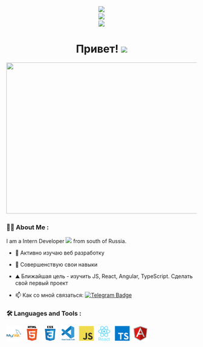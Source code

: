 <div calss="header" align="center">
  <img src="https://images.moneycontrol.com/mcnews/images/pf-tax-filing/laptop.gif" width="250">
</div>

<div class="bages" align="center">
  <a href="https://t.me/DmiitP">
  <img src="https://img.shields.io/badge/Telegram-blue?logo=Telegram&logoColor=white&style=for-the-badge">
  </a><br>
  <img src="https://komarev.com/ghpvc/?username=DmitrP01&style=flat-square&color=blue"><br>
  <h1>
  Привет!
  <img src="https://media.giphy.com/media/hvRJCLFzcasrR4ia7z/giphy.gif" width="30px"/>
  </h1>
</div>

<div align="center">
  <img src="https://mojoo.ru/images/29.gif" width="600" height="400"/>
</div>

### :man_technologist: About Me :
I am a Intern Developer <img src="https://media.giphy.com/media/WUlplcMpOCEmTGBtBW/giphy.gif" width="30"> from south of Russia.

- :telescope: Активно изучаю веб разработку

- :bricks: Совершенствую свои навыки 

- :mountain: Ближайшая цель - изучить JS, React, Angular, TypeScript. Сделать свой первый проект

- :mailbox: Как со мной связаться: [![Telegram Badge](https://img.shields.io/badge/-Dmit-blue?style=flat&logo=Telegram&logoColor=white)](https://t.me/DmiitP)

### :hammer_and_wrench: Languages and Tools :
<img src="https://raw.githubusercontent.com/devicons/devicon/1119b9f84c0290e0f0b38982099a2bd027a48bf1/icons/mysql/mysql-original-wordmark.svg" title="MySQL" alt="MySQL" width="40" height="40"/>&nbsp;
<img src="https://raw.githubusercontent.com/devicons/devicon/1119b9f84c0290e0f0b38982099a2bd027a48bf1/icons/html5/html5-original-wordmark.svg" title="HTML5" alt="HTML5" width="40" height="40"/>&nbsp;
<img src="https://raw.githubusercontent.com/devicons/devicon/1119b9f84c0290e0f0b38982099a2bd027a48bf1/icons/css3/css3-original-wordmark.svg" title="CSS3" alt="CSS3" width="40" height="40"/>&nbsp;
<img src="https://raw.githubusercontent.com/devicons/devicon/1119b9f84c0290e0f0b38982099a2bd027a48bf1/icons/vscode/vscode-original-wordmark.svg" title="VSC" alt="VSC" width="40" height="40"/>&nbsp;
<img src="https://raw.githubusercontent.com/devicons/devicon/1119b9f84c0290e0f0b38982099a2bd027a48bf1/icons/javascript/javascript-original.svg" title="JS" alt="JS" width="40" height="40"/>&nbsp;
<img src="https://raw.githubusercontent.com/devicons/devicon/1119b9f84c0290e0f0b38982099a2bd027a48bf1/icons/react/react-original-wordmark.svg" title="REACT" alt="REACT" width="40" height="40"/>&nbsp;
<img src="https://raw.githubusercontent.com/devicons/devicon/1119b9f84c0290e0f0b38982099a2bd027a48bf1/icons/typescript/typescript-original.svg" title="TS" alt="TS" width="40" height="40"/>&nbsp;
<img src="https://raw.githubusercontent.com/devicons/devicon/1119b9f84c0290e0f0b38982099a2bd027a48bf1/icons/angularjs/angularjs-original.svg" title="ANGULAR" alt="ANGULAR" width="40" height="40"/>&nbsp;
